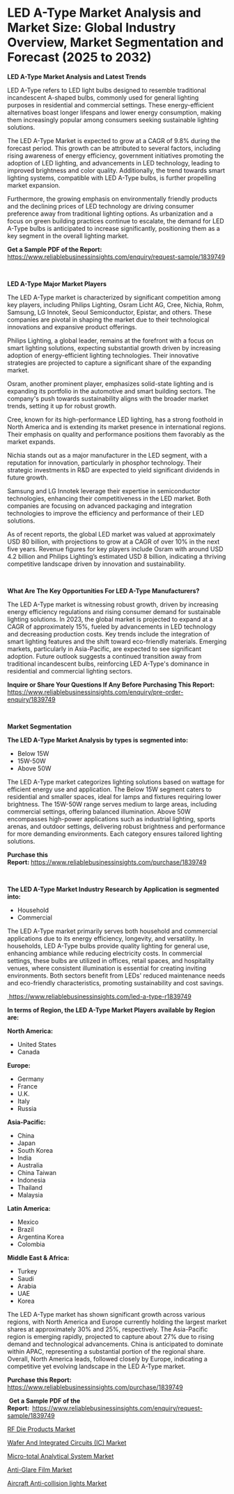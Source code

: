 <p><h1>LED A-Type Market Analysis and Market Size: Global Industry Overview, Market Segmentation and Forecast (2025 to 2032)</h1></p><p><strong>LED A-Type Market Analysis and Latest Trends</strong></p>
<p><p>LED A-Type refers to LED light bulbs designed to resemble traditional incandescent A-shaped bulbs, commonly used for general lighting purposes in residential and commercial settings. These energy-efficient alternatives boast longer lifespans and lower energy consumption, making them increasingly popular among consumers seeking sustainable lighting solutions.</p><p>The LED A-Type Market is expected to grow at a CAGR of 9.8% during the forecast period. This growth can be attributed to several factors, including rising awareness of energy efficiency, government initiatives promoting the adoption of LED lighting, and advancements in LED technology, leading to improved brightness and color quality. Additionally, the trend towards smart lighting systems, compatible with LED A-Type bulbs, is further propelling market expansion.</p><p>Furthermore, the growing emphasis on environmentally friendly products and the declining prices of LED technology are driving consumer preference away from traditional lighting options. As urbanization and a focus on green building practices continue to escalate, the demand for LED A-Type bulbs is anticipated to increase significantly, positioning them as a key segment in the overall lighting market.</p></p>
<p><strong>Get a Sample PDF of the Report:&nbsp;</strong> <a href="https://www.reliablebusinessinsights.com/enquiry/request-sample/1839749?utm_campaign=96&utm_medium=2&utm_source=Github&utm_content=ia&utm_term=06042025&utm_id=led-a-type">https://www.reliablebusinessinsights.com/enquiry/request-sample/1839749</a></p>
<p>&nbsp;</p>
<p><strong>LED A-Type Major Market Players</strong></p>
<p><p>The LED A-Type market is characterized by significant competition among key players, including Philips Lighting, Osram Licht AG, Cree, Nichia, Rohm, Samsung, LG Innotek, Seoul Semiconductor, Epistar, and others. These companies are pivotal in shaping the market due to their technological innovations and expansive product offerings.</p><p>Philips Lighting, a global leader, remains at the forefront with a focus on smart lighting solutions, expecting substantial growth driven by increasing adoption of energy-efficient lighting technologies. Their innovative strategies are projected to capture a significant share of the expanding market.</p><p>Osram, another prominent player, emphasizes solid-state lighting and is expanding its portfolio in the automotive and smart building sectors. The company's push towards sustainability aligns with the broader market trends, setting it up for robust growth.</p><p>Cree, known for its high-performance LED lighting, has a strong foothold in North America and is extending its market presence in international regions. Their emphasis on quality and performance positions them favorably as the market expands.</p><p>Nichia stands out as a major manufacturer in the LED segment, with a reputation for innovation, particularly in phosphor technology. Their strategic investments in R&D are expected to yield significant dividends in future growth.</p><p>Samsung and LG Innotek leverage their expertise in semiconductor technologies, enhancing their competitiveness in the LED market. Both companies are focusing on advanced packaging and integration technologies to improve the efficiency and performance of their LED solutions.</p><p>As of recent reports, the global LED market was valued at approximately USD 80 billion, with projections to grow at a CAGR of over 10% in the next five years. Revenue figures for key players include Osram with around USD 4.2 billion and Philips Lighting’s estimated USD 8 billion, indicating a thriving competitive landscape driven by innovation and sustainability.</p></p>
<p>&nbsp;</p>
<p><strong>What Are The Key Opportunities For LED A-Type Manufacturers?</strong></p>
<p><p>The LED A-Type market is witnessing robust growth, driven by increasing energy efficiency regulations and rising consumer demand for sustainable lighting solutions. In 2023, the global market is projected to expand at a CAGR of approximately 15%, fueled by advancements in LED technology and decreasing production costs. Key trends include the integration of smart lighting features and the shift toward eco-friendly materials. Emerging markets, particularly in Asia-Pacific, are expected to see significant adoption. Future outlook suggests a continued transition away from traditional incandescent bulbs, reinforcing LED A-Type's dominance in residential and commercial lighting sectors.</p></p>
<p><strong>Inquire or Share Your Questions If Any Before Purchasing This Report:</strong> <a href="https://www.reliablebusinessinsights.com/enquiry/pre-order-enquiry/1839749?utm_campaign=96&utm_medium=2&utm_source=Github&utm_content=ia&utm_term=06042025&utm_id=led-a-type">https://www.reliablebusinessinsights.com/enquiry/pre-order-enquiry/1839749</a></p>
<p>&nbsp;</p>
<p><strong>Market Segmentation</strong></p>
<p><strong>The LED A-Type Market Analysis by types is segmented into:</strong></p>
<p><ul><li>Below 15W</li><li>15W-50W</li><li>Above 50W</li></ul></p>
<p><p>The LED A-Type market categorizes lighting solutions based on wattage for efficient energy use and application. The Below 15W segment caters to residential and smaller spaces, ideal for lamps and fixtures requiring lower brightness. The 15W-50W range serves medium to large areas, including commercial settings, offering balanced illumination. Above 50W encompasses high-power applications such as industrial lighting, sports arenas, and outdoor settings, delivering robust brightness and performance for more demanding environments. Each category ensures tailored lighting solutions.</p></p>
<p><strong>Purchase this Report:&nbsp;</strong><a href="https://www.reliablebusinessinsights.com/purchase/1839749?utm_campaign=96&utm_medium=2&utm_source=Github&utm_content=ia&utm_term=06042025&utm_id=led-a-type">https://www.reliablebusinessinsights.com/purchase/1839749</a></p>
<p>&nbsp;</p>
<p><strong>The LED A-Type Market Industry Research by Application is segmented into:</strong></p>
<p><ul><li>Household</li><li>Commercial</li></ul></p>
<p><p>The LED A-Type market primarily serves both household and commercial applications due to its energy efficiency, longevity, and versatility. In households, LED A-Type bulbs provide quality lighting for general use, enhancing ambiance while reducing electricity costs. In commercial settings, these bulbs are utilized in offices, retail spaces, and hospitality venues, where consistent illumination is essential for creating inviting environments. Both sectors benefit from LEDs' reduced maintenance needs and eco-friendly characteristics, promoting sustainability and cost savings.</p></p>
<p><a href="https://www.reliablebusinessinsights.com/led-a-type-r1839749?utm_campaign=96&utm_medium=2&utm_source=Github&utm_content=ia&utm_term=06042025&utm_id=led-a-type">&nbsp;https://www.reliablebusinessinsights.com/led-a-type-r1839749</a></p>
<p><strong>In terms of Region, the LED A-Type Market Players available by Region are:</strong></p>
<p>
    <p> <strong> North America: </strong>
        <ul>
            <li>United States</li>
            <li>Canada</li>
        </ul>
        </p> 
    <p> <strong> Europe: </strong>
        <ul>
            <li>Germany</li>
            <li>France</li>
            <li>U.K.</li>
            <li>Italy</li>
            <li>Russia</li>
        </ul>
        </p> 
    <p> <strong> Asia-Pacific: </strong>
        <ul>
            <li>China</li>
            <li>Japan</li>
            <li>South Korea</li>
            <li>India</li>
            <li>Australia</li>
            <li>China Taiwan</li>
            <li>Indonesia</li>
            <li>Thailand</li>
            <li>Malaysia</li>
        </ul>
        </p> 
    <p> <strong> Latin America: </strong>
        <ul>
            <li>Mexico</li>
            <li>Brazil</li>
            <li>Argentina Korea</li>
            <li>Colombia</li>
        </ul>
        </p> 
    <p> <strong> Middle East & Africa: </strong>
        <ul>
            <li>Turkey</li>
            <li>Saudi</li>
            <li>Arabia</li>
            <li>UAE</li>
            <li>Korea</li>
        </ul>
    </p>
    </p>
<p><p>The LED A-Type market has shown significant growth across various regions, with North America and Europe currently holding the largest market shares at approximately 30% and 25%, respectively. The Asia-Pacific region is emerging rapidly, projected to capture about 27% due to rising demand and technological advancements. China is anticipated to dominate within APAC, representing a substantial portion of the regional share. Overall, North America leads, followed closely by Europe, indicating a competitive yet evolving landscape in the LED A-Type market.</p></p>
<p><strong>Purchase this Report: </strong><a href="https://www.reliablebusinessinsights.com/purchase/1839749?utm_campaign=96&utm_medium=2&utm_source=Github&utm_content=ia&utm_term=06042025&utm_id=led-a-type">https://www.reliablebusinessinsights.com/purchase/1839749</a></p>
<p>&nbsp;<strong>Get a Sample PDF of the Report:&nbsp;&nbsp;</strong><a href="https://www.reliablebusinessinsights.com/enquiry/request-sample/1839749?utm_campaign=96&utm_medium=2&utm_source=Github&utm_content=ia&utm_term=06042025&utm_id=led-a-type">https://www.reliablebusinessinsights.com/enquiry/request-sample/1839749</a></p>
<p><strong></strong></p>
<p><p><a href="https://github.com/avirsuckra/Market-Research-Report-List-1/blob/main/rf-die-products-market.md?utm_campaign=96&utm_medium=2&utm_source=Github&utm_content=ia&utm_term=06042025&utm_id=led-a-type">RF Die Products Market</a></p><p><a href="https://github.com/nicoytabiz7/Market-Research-Report-List-1/blob/main/wafer-and-integrated-circuits-ic-market.md?utm_campaign=96&utm_medium=2&utm_source=Github&utm_content=ia&utm_term=06042025&utm_id=led-a-type">Wafer And Integrated Circuits (IC) Market</a></p><p><a href="https://github.com/timayuethem/Market-Research-Report-List-1/blob/main/micro-total-analytical-system-market.md?utm_campaign=96&utm_medium=2&utm_source=Github&utm_content=ia&utm_term=06042025&utm_id=led-a-type">Micro-total Analytical System Market</a></p><p><a href="https://github.com/sekohlorik/Market-Research-Report-List-1/blob/main/anti-glare-film-market.md?utm_campaign=96&utm_medium=2&utm_source=Github&utm_content=ia&utm_term=06042025&utm_id=led-a-type">Anti-Glare Film Market</a></p><p><a href="https://github.com/brabolyrah3h/Market-Research-Report-List-1/blob/main/aircraft-anti-collision-lights-market.md?utm_campaign=96&utm_medium=2&utm_source=Github&utm_content=ia&utm_term=06042025&utm_id=led-a-type">Aircraft Anti-collision lights Market</a></p></p>